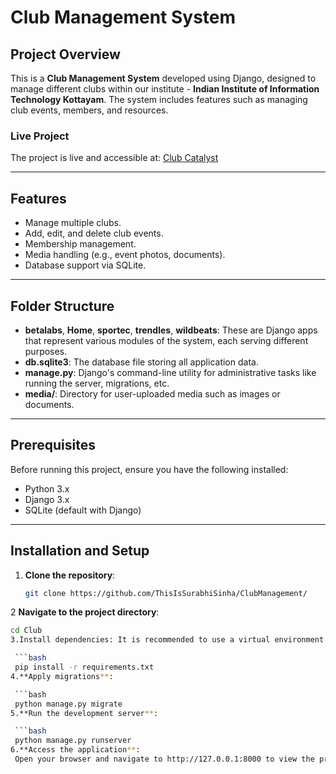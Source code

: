 # Club Management System

## Project Overview
This is a **Club Management System** developed using Django, designed to manage different clubs within our institute - **Indian Institute of Information Technology Kottayam**. The system includes features such as managing club events, members, and resources.

### Live Project  
The project is live and accessible at: [Club Catalyst](https://clubcatalyst-y67f5eu3.b4a.run/)

---

## Features
- Manage multiple clubs.
- Add, edit, and delete club events.
- Membership management.
- Media handling (e.g., event photos, documents).
- Database support via SQLite.

---

## Folder Structure
- **betalabs**, **Home**, **sportec**, **trendles**, **wildbeats**: These are Django apps that represent various modules of the system, each serving different purposes.
- **db.sqlite3**: The database file storing all application data.
- **manage.py**: Django's command-line utility for administrative tasks like running the server, migrations, etc.
- **media/**: Directory for user-uploaded media such as images or documents.

---

## Prerequisites
Before running this project, ensure you have the following installed:
- Python 3.x
- Django 3.x
- SQLite (default with Django)

---

## Installation and Setup
1. **Clone the repository**:
   ```bash
   git clone https://github.com/ThisIsSurabhiSinha/ClubManagement/
2 **Navigate to the project directory**:
   ```bash
   cd Club
3.Install dependencies: It is recommended to use a virtual environment.

    ```bash
    pip install -r requirements.txt
4.**Apply migrations**:

    ```bash
    python manage.py migrate
5.**Run the development server**:

    ```bash
    python manage.py runserver
6.**Access the application**:
    Open your browser and navigate to http://127.0.0.1:8000 to view the project.
